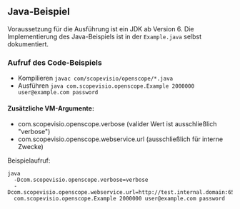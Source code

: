 ## Java-Beispiel

Voraussetzung für die Ausführung ist ein JDK ab Version 6. Die Implementierung des Java-Beispiels ist in der `Example.java` selbst dokumentiert. 

### Aufruf des Code-Beispiels

- Kompilieren `javac com/scopevisio/openscope/*.java`
- Ausführen `java com.scopevisio.openscope.Example 2000000 user@example.com password`

#### Zusätzliche VM-Argumente:

- com.scopevisio.openscope.verbose (valider Wert ist ausschließlich "verbose")
- com.scopevisio.openscope.webservice.url (ausschließlich für interne Zwecke)

Beispielaufruf:
```
java
  -Dcom.scopevisio.openscope.verbose=verbose
  -Dcom.scopevisio.openscope.webservice.url=http://test.internal.domain:65535
  com.scopevisio.openscope.Example 2000000 user@example.com password
```
